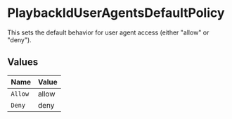 # PlaybackIdUserAgentsDefaultPolicy

This sets the default behavior for user agent access (either "allow" or "deny").


## Values

| Name    | Value   |
| ------- | ------- |
| `Allow` | allow   |
| `Deny`  | deny    |
